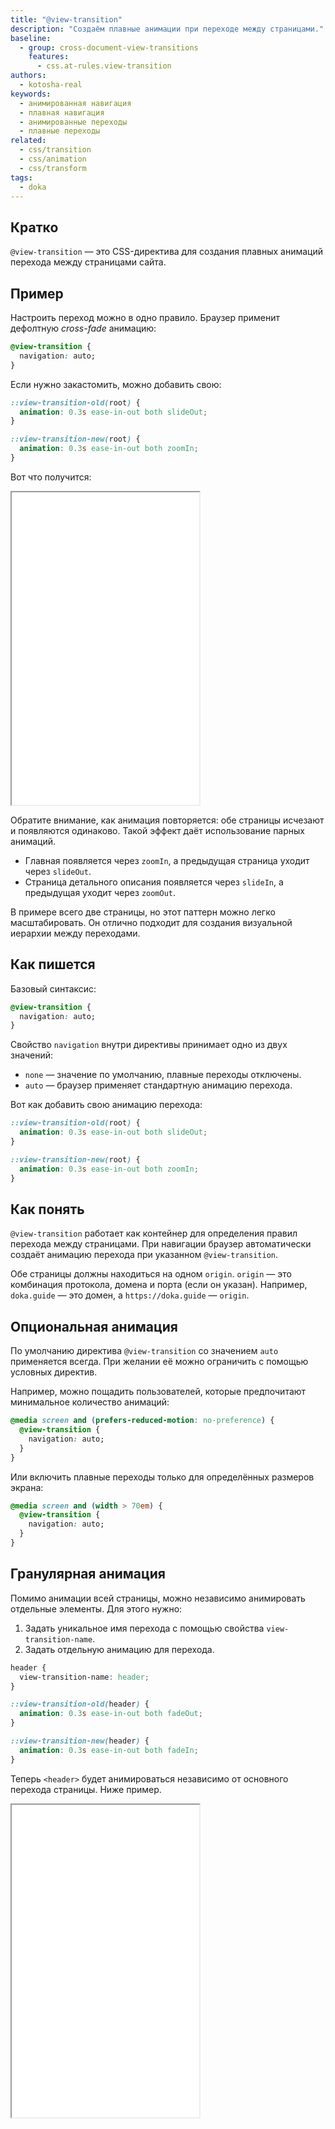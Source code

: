 ```yaml
---
title: "@view-transition"
description: "Создаём плавные анимации при переходе между страницами."
baseline:
  - group: cross-document-view-transitions
    features:
      - css.at-rules.view-transition
authors:
  - kotosha-real
keywords:
  - анимированная навигация
  - плавная навигация
  - анимированные переходы
  - плавные переходы
related:
  - css/transition
  - css/animation
  - css/transform
tags:
  - doka
---
```


<style>
  .demo-iframe {
    background-color: #18191C !important;
  }
</style>

## Кратко

`@view-transition` — это CSS-директива для создания плавных анимаций перехода между страницами сайта.

## Пример

Настроить переход можно в одно правило. Браузер применит дефолтную _cross-fade_ анимацию:

```css
@view-transition {
  navigation: auto;
}
```

Если нужно закастомить, можно добавить свою:

```css
::view-transition-old(root) {
  animation: 0.3s ease-in-out both slideOut;
}

::view-transition-new(root) {
  animation: 0.3s ease-in-out both zoomIn;
}
```

Вот что получится:

<iframe id="mpa" class="demo-iframe" title="Переход между страницами" src="demos/mpa/" height="500"></iframe>

Обратите внимание, как анимация повторяется: обе страницы исчезают и появляются одинаково. Такой эффект даёт использование парных анимаций.

- Главная появляется через `zoomIn`, а предыдущая страница уходит через `slideOut`.
- Страница детального описания появляется через `slideIn`, а предыдущая уходит через `zoomOut`.

В примере всего две страницы, но этот паттерн можно легко масштабировать. Он отлично подходит для создания визуальной иерархии между переходами.

## Как пишется

Базовый синтаксис:

```css
@view-transition {
  navigation: auto;
}
```

Свойство `navigation` внутри директивы принимает одно из двух значений:

- `none` — значение по умолчанию, плавные переходы отключены.
- `auto` — браузер применяет стандартную анимацию перехода.

Вот как добавить свою анимацию перехода:

```css
::view-transition-old(root) {
  animation: 0.3s ease-in-out both slideOut;
}

::view-transition-new(root) {
  animation: 0.3s ease-in-out both zoomIn;
}
```

## Как понять

`@view-transition` работает как контейнер для определения правил перехода между страницами. При навигации браузер автоматически создаёт анимацию перехода при указанном `@view-transition`.

Обе страницы должны находиться на одном `origin`. `origin` — это комбинация протокола, домена и порта (если он указан). Например, `doka.guide` — это домен, а `https://doka.guide` — `origin`.

## Опциональная анимация

По умолчанию директива `@view-transition` со значением `auto` применяется всегда. При желании её можно ограничить с помощью условных директив.

Например, можно пощадить пользователей, которые предпочитают минимальное количество анимаций:

```css
@media screen and (prefers-reduced-motion: no-preference) {
  @view-transition {
    navigation: auto;
  }
}
```

Или включить плавные переходы только для определённых размеров экрана:

```css
@media screen and (width > 70em) {
  @view-transition {
    navigation: auto;
  }
}
```

## Гранулярная анимация

Помимо анимации всей страницы, можно независимо анимировать отдельные элементы. Для этого нужно:

1. Задать уникальное имя перехода с помощью свойства `view-transition-name`.
2. Задать отдельную анимацию для перехода.

```css
header {
  view-transition-name: header;
}

::view-transition-old(header) {
  animation: 0.3s ease-in-out both fadeOut;
}

::view-transition-new(header) {
  animation: 0.3s ease-in-out both fadeIn;
}
```

Теперь `<header>` будет анимироваться независимо от основного перехода страницы. Ниже пример.

<iframe class="demo-iframe" id="mpa-with-granular-animations" title="Гранулярная анимация" src="demos/mpa-with-granular-animations/" height="500"></iframe>

<script>
  const initiallyNormalizedIframes = {};

  window.addEventListener('message', ({ data }) => {
    try {
      if ('id' in data && 'height' in data) {
        const { id, height } = data;
        const iframe = document.getElementById(id);

        if (iframe) {
          if (!initiallyNormalizedIframes[id]) {
            iframe.setAttribute('height', height);
            initiallyNormalizedIframes[id] = true;
          }

          if (iframe.getBoundingClientRect().height < height) {
            iframe.setAttribute('height', height);
          }
        }
      }
    } catch (err) {
      console.warn(err);
    }
  });
</script>
